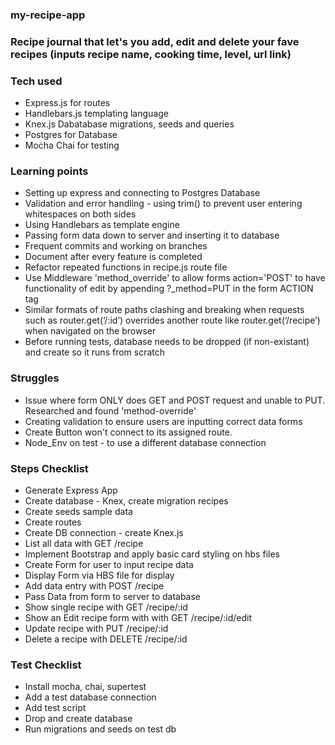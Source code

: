 ### my-recipe-app
### Recipe journal that let's you add, edit and delete your fave recipes (inputs recipe name, cooking time, level, url link)


### Tech used 
* Express.js for routes
* Handlebars.js templating language
* Knex.js Dabatabase migrations, seeds and queries
* Postgres for Database 
* Mocha Chai for testing

### Learning points
* Setting up express and connecting to Postgres Database
* Validation and error handling - using trim() to prevent user entering whitespaces on both sides
* Using Handlebars as template engine 
* Passing form data down to server and inserting it to database
* Frequent commits and working on branches
* Document after every feature is completed
* Refactor repeated functions in recipe.js route file
* Use Middleware 'method_override' to allow forms action='POST' to have functionality of edit by appending ?_method=PUT in the form ACTION tag
* Similar formats of route paths clashing and breaking when requests such as router.get(‘/:id’) overrides another route like  router.get(‘/recipe’) when navigated on the browser
* Before running tests, database needs to be dropped (if non-existant) and create so it runs from scratch

### Struggles
* Issue where form ONLY does GET and POST request and unable to PUT. Researched and found 'method-override'
* Creating validation to ensure users are inputting correct data forms
* Create Button won't connect to its assigned route. 
* Node_Env on test - to use a different database connection


### Steps Checklist
* Generate Express App
* Create database - Knex, create migration recipes
* Create seeds sample data
* Create routes
* Create DB connection - create Knex.js
* List all data with GET /recipe
* Implement Bootstrap and apply basic card styling on hbs files
* Create Form for user to input recipe data
* Display Form via HBS file for display
* Add data entry with POST /recipe 
* Pass Data from form to server to database 
* Show single recipe with GET /recipe/:id 
* Show an Edit recipe form with with GET /recipe/:id/edit
* Update recipe with PUT /recipe/:id
* Delete a recipe with DELETE /recipe/:id


### Test Checklist
* Install mocha, chai, supertest
* Add a test database connection
* Add test script
* Drop and create database
* Run migrations and seeds on test db


